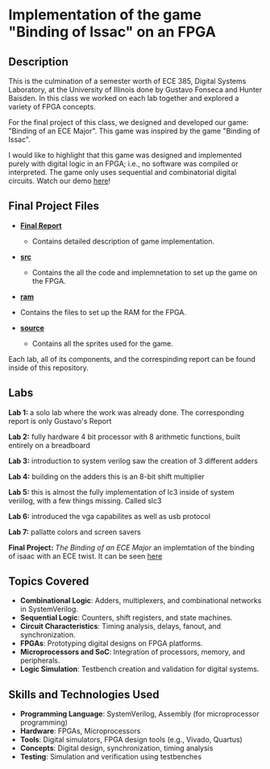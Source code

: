 # Implementation of the game "Binding of Issac" on an FPGA

## Description
This is the culmination of a semester worth of ECE 385, Digital Systems Laboratory, at the University of Illinois done by Gustavo Fonseca and Hunter Baisden. In this class we worked on each lab together and explored a variety of FPGA concepts. 

For the final project of this class, we designed and developed our game: "Binding of an ECE Major". This game was inspired by the game "Binding of Issac".

I would like to highlight that this game was designed and implemented purely with digital logic in an FPGA; i.e., no software was compiled or interpreted. The game only uses sequential and combinatorial digital circuits. Watch our demo [here](https://youtu.be/i_g9_j7QDNE)!

## Final Project Files

- **[Final Report](./Binding_of_ECE_game/Binding%20of%20ECE%20Final%20Report.pdf)**
  - Contains detailed description of game implementation.

- **[src](./Binding_of_ECE_game/src)**
  - Contains the all the code and implemnetation to set up the game on the FPGA.

 - **[ram](./Binding_of_ECE_game/ram)**
  - Contains the files to set up the RAM for the FPGA.

- **[source](./Binding_of_ECE_game/source)**
  - Contains all the sprites used for the game.

Each lab, all of its components, and the correspinding report can be found inside of this repository. 

## Labs 

**Lab 1:** a solo lab where the work was already done. The corresponding report is only Gustavo's Report

**Lab 2:** fully hardware 4 bit processor with 8 arithmetic functions, built entirely on a breadboard

**Lab 3:** introduction to system verilog saw the creation of 3 different adders

**Lab 4:** building on the adders this is an 8-bit shift multiplier

**Lab 5:** this is almost the fully implementation of lc3 inside of system veriilog, with a few things missing. Called slc3

**Lab 6:** introduced the vga capabilites as well as usb protocol

**Lab 7:** pallatte colors and screen savers

**Final Project:** *The Binding of an ECE Major* an implemtation of the binding of isaac with an ECE twist. It can be seen [here](https://youtu.be/i_g9_j7QDNE)

## Topics Covered

- **Combinational Logic**: Adders, multiplexers, and combinational networks in SystemVerilog.
- **Sequential Logic**: Counters, shift registers, and state machines.
- **Circuit Characteristics**: Timing analysis, delays, fanout, and synchronization.
- **FPGAs**: Prototyping digital designs on FPGA platforms.
- **Microprocessors and SoC**: Integration of processors, memory, and peripherals.
- **Logic Simulation**: Testbench creation and validation for digital systems.

## Skills and Technologies Used
- **Programming Language**: SystemVerilog, Assembly (for microprocessor programming)
- **Hardware**: FPGAs, Microprocessors
- **Tools**: Digital simulators, FPGA design tools (e.g., Vivado, Quartus)
- **Concepts**: Digital design, synchronization, timing analysis
- **Testing**: Simulation and verification using testbenches
